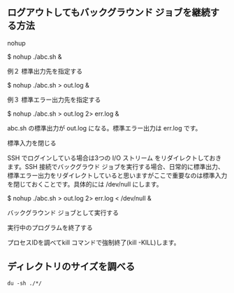 
## ログアウトしてもバックグラウンド ジョブを継続する方法

nohup

$ nohup ./abc.sh &

例２ 標準出力先を指定する

$ nohup ./abc.sh > out.log &

例３ 標準エラー出力先を指定する

$ nohup ./abc.sh > out.log 2> err.log &

abc.sh の標準出力が out.log になる。標準エラー出力は err.log です。

標準入力を閉じる

SSH でログインしている場合は3つの I/O ストリーム をリダイレクトしておきます。SSH 接続でバックグラウド ジョブを実行する場合、日常的に標準出力、標準エラー出力をリダイレクトしていると思いますがここで重要なのは標準入力を閉じておくことです。具体的には /dev/null にします。

$ nohup ./abc.sh > out.log 2> err.log &lt; /dev/null &

バックグラウンド ジョブとして実行する

実行中のプログラムを終了する

プロセスIDを調べてkill コマンドで強制終了(kill -KILL)します。

## ディレクトリのサイズを調べる

```
du -sh ./*/
```
